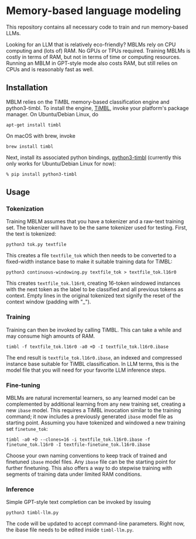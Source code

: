 # Memory-based language modeling

This repository contains all necessary code to train and run memory-based LLMs. 

Looking for an LLM that is relatively eco-friendly? MBLMs rely on CPU computing and (lots of) RAM. No GPUs or TPUs required.
Training MBLMs is costly in terms of RAM, but not in terms of time or computing resources.
Running an MBLM in GPT-style mode also costs RAM, but still relies on CPUs and is reasonably fast as well.


## Installation

MBLM relies on the TiMBL memory-based classification engine and python3-timbl. To install the engine, [TiMBL](https://github.com/LanguageMachines/timbl/),
invoke your platform's package manager. On Ubuntu/Debian Linux, do

``apt-get install timbl``

On macOS with brew, invoke

``brew install timbl``

Next, install its associated python bindings, [python3-timbl](https://github.com/proycon/python-timbl) (currently this only works for Ubuntu/Debian Linux for now):

``% pip install python3-timbl``

## Usage

### Tokenization

Training MBLM assumes that you have a tokenizer and a raw-text training set. The tokenizer will have to be the same tokenizer used for testing.
First, the text is tokenized:

``python3 tok.py textfile``

This creates a file `textfile_tok` which then needs to be converted to a fixed-width instance base to make it suitable training data for TiMBL:

``python3 continuous-windowing.py textfile_tok > textfile_tok.l16r0``

This creates `textfile_tok.l16r0`, creating 16-token windowed instances with the next token as the label to be classified and all previous tokens as context. 
Empty lines in the original tokenized text signify the reset of the context window (padding with "_").

### Training

Training can then be invoked by calling TiMBL. This can take a while and may consume high amounts of RAM.

``timbl -f textfile_tok.l16r0 -a0 +D -I textfile_tok.l16r0.ibase``

The end result is `textfile_tok.l16r0.ibase`, an indexed and compressed instance base suitable for TiMBL classification. In LLM terms, this is the model file
that you will need for your favorite LLM inference steps.

### Fine-tuning

MBLMs are natural incremental learners, so any learned model can be complemented by additional learning from any new training set, creating a new `ibase` model. 
This requires a TiMBL invocation similar to the training command; it now includes a previously generated `ibase` model file as starting point. Assuming you
have tokenized and windowed a new training set `finetune_tok`:

``timbl -a0 +D --clones=16 -i textfile_tok.l16r0.ibase -f finetune_tok.l16r0 -I textfile-finetune_tok.l16r0.ibase``

Choose your own naming conventions to keep track of trained and finetuned `ibase` model files. Any `ibase` file can be the starting point for further finetuning.
This also offers a way to do stepwise training with segments of training data under limited RAM conditions.

### Inference

Simple GPT-style text completion can be invoked by issuing

``python3 timbl-llm.py``

The code will be updated to accept command-line parameters. Right now, the ibase file needs to be edited inside `timbl-llm.py`. 
